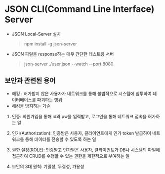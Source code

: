 # JSON CLI(Command Line Interface) Server

- JSON Local-Server 설치
  > npm install -g json-server
- JSON 파일을 response하는 매우 간단한 테스트용 서버
  > json-server ./user.json --watch --port 8080

## 보안과 관련된 용어

- 해킹 : 허가받지 않은 사용자가 네트워크를 통해 불법적으로 시스템에 침투하여 데이터베이스를 파괴하는 행위
- 해킹을 방지하는 기술

1. 인증: 회원가입을 통해 id와 pw를 입력받고, 로그인을 통해 네트워크 접속을 허가하는 일

2. 인가(Authorization): 인증받은 사용자, 클라이언트에게 인가 token 발급하여 네트워크를 통해 데이터를 전송할 수 있도록 하는 일

3. 권한 설정(ROLE): 인증받고 인가받은 사용자, 클라이언트가 DB나 시스템의 파일에 접근하여 CRUD를 수행할 수 있는 권한을 제한적으로 부여하는 일

4. 보안의 3대 원칙: 기밀성, 무결성, 가용성
